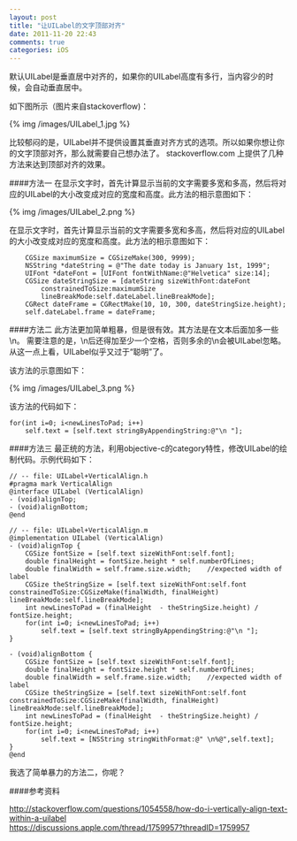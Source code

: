```yaml
---
layout: post
title: "让UILabel的文字顶部对齐"
date: 2011-11-20 22:43
comments: true
categories: iOS
---
```


默认UILabel是垂直居中对齐的，如果你的UILabel高度有多行，当内容少的时候，会自动垂直居中。

如下图所示（图片来自stackoverflow)：

{% img /images/UILabel_1.jpg %}

比较郁闷的是，UILabel并不提供设置其垂直对齐方式的选项。所以如果你想让你的文字顶部对齐，那么就需要自己想办法了。 stackoverflow.com 上提供了几种方法来达到顶部对齐的效果。

####方法一
在显示文字时，首先计算显示当前的文字需要多宽和多高，然后将对应的UILabel的大小改变成对应的宽度和高度。此方法的相示意图如下：

{% img /images/UILabel_2.png %}

在显示文字时，首先计算显示当前的文字需要多宽和多高，然后将对应的UILabel的大小改变成对应的宽度和高度。此方法的相示意图如下：

``` objc
    CGSize maximumSize = CGSizeMake(300, 9999);
    NSString *dateString = @"The date today is January 1st, 1999";
    UIFont *dateFont = [UIFont fontWithName:@"Helvetica" size:14];
    CGSize dateStringSize = [dateString sizeWithFont:dateFont 
        constrainedToSize:maximumSize 
        lineBreakMode:self.dateLabel.lineBreakMode];
    CGRect dateFrame = CGRectMake(10, 10, 300, dateStringSize.height);
    self.dateLabel.frame = dateFrame;
```
####方法二
此方法更加简单粗暴，但是很有效。其方法是在文本后面加多一些\n。
需要注意的是，\n后还得加至少一个空格，否则多余的\n会被UILabel忽略。从这一点上看，UILabel似乎又过于“聪明”了。

该方法的示意图如下：

{% img /images/UILabel_3.png %}

该方法的代码如下：

``` objc
for(int i=0; i<newLinesToPad; i++)
    self.text = [self.text stringByAppendingString:@"\n "];
```

####方法三
最正统的方法，利用objective-c的category特性，修改UILabel的绘制代码。示例代码如下：

``` objc
// -- file: UILabel+VerticalAlign.h
#pragma mark VerticalAlign
@interface UILabel (VerticalAlign)
- (void)alignTop;
- (void)alignBottom;
@end

// -- file: UILabel+VerticalAlign.m
@implementation UILabel (VerticalAlign)
- (void)alignTop {
    CGSize fontSize = [self.text sizeWithFont:self.font];
    double finalHeight = fontSize.height * self.numberOfLines;
    double finalWidth = self.frame.size.width;    //expected width of label
    CGSize theStringSize = [self.text sizeWithFont:self.font constrainedToSize:CGSizeMake(finalWidth, finalHeight) lineBreakMode:self.lineBreakMode];
    int newLinesToPad = (finalHeight  - theStringSize.height) / fontSize.height;
    for(int i=0; i<newLinesToPad; i++)
        self.text = [self.text stringByAppendingString:@"\n "];
}

- (void)alignBottom {
    CGSize fontSize = [self.text sizeWithFont:self.font];
    double finalHeight = fontSize.height * self.numberOfLines;
    double finalWidth = self.frame.size.width;    //expected width of label
    CGSize theStringSize = [self.text sizeWithFont:self.font constrainedToSize:CGSizeMake(finalWidth, finalHeight) lineBreakMode:self.lineBreakMode];
    int newLinesToPad = (finalHeight  - theStringSize.height) / fontSize.height;
    for(int i=0; i<newLinesToPad; i++)
        self.text = [NSString stringWithFormat:@" \n%@",self.text];
}
@end
```

我选了简单暴力的方法二，你呢？

####参考资料

<http://stackoverflow.com/questions/1054558/how-do-i-vertically-align-text-within-a-uilabel> <br/>
<https://discussions.apple.com/thread/1759957?threadID=1759957>